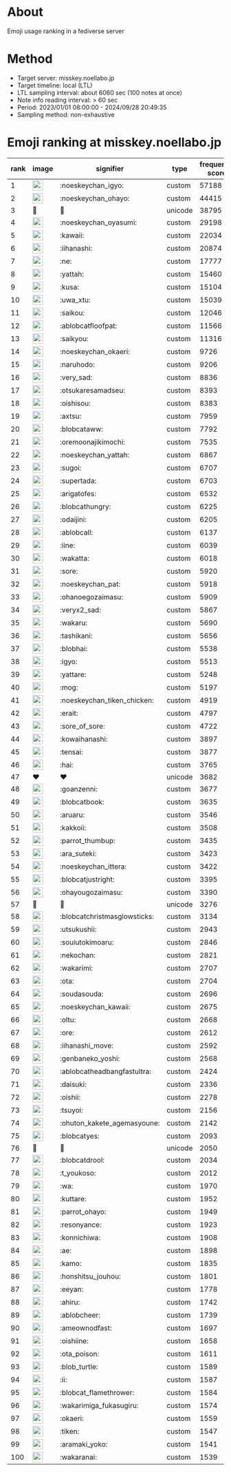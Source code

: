 # About
Emoji usage ranking in a fediverse server

# Method
- Target server: misskey.noellabo.jp
- Target timeline: local (LTL)
- LTL sampling interval: about 6060 sec (100 notes at once)
- Note info reading interval: > 60 sec
- Period: 2023/01/01 08:00:00 - 2024/09/28 20:49:35 
- Sampling method: non-exhaustive

# Emoji ranking at misskey.noellabo.jp

|rank|image|signifier|type|frequency score|
|----|----|----|----|----|
|1|<img height="24" src="https://misskey.noellabo.jp/emoji/noeskeychan_igyo.webp">|:noeskeychan_igyo:|custom|57188|
|2|<img height="24" src="https://misskey.noellabo.jp/emoji/noeskeychan_ohayo.webp">|:noeskeychan_ohayo:|custom|44415|
|3|🎉|🎉|unicode|38795|
|4|<img height="24" src="https://misskey.noellabo.jp/emoji/noeskeychan_oyasumi.webp">|:noeskeychan_oyasumi:|custom|29198|
|5|<img height="24" src="https://misskey.noellabo.jp/emoji/kawaii.webp">|:kawaii:|custom|22034|
|6|<img height="24" src="https://misskey.noellabo.jp/emoji/iihanashi.webp">|:iihanashi:|custom|20874|
|7|<img height="24" src="https://misskey.noellabo.jp/emoji/ne.webp">|:ne:|custom|17777|
|8|<img height="24" src="https://misskey.noellabo.jp/emoji/yattah.webp">|:yattah:|custom|15460|
|9|<img height="24" src="https://misskey.noellabo.jp/emoji/kusa.webp">|:kusa:|custom|15104|
|10|<img height="24" src="https://misskey.noellabo.jp/emoji/uwa_xtu.webp">|:uwa_xtu:|custom|15039|
|11|<img height="24" src="https://misskey.noellabo.jp/emoji/saikou.webp">|:saikou:|custom|12046|
|12|<img height="24" src="https://misskey.noellabo.jp/emoji/ablobcatfloofpat.webp">|:ablobcatfloofpat:|custom|11566|
|13|<img height="24" src="https://misskey.noellabo.jp/emoji/saikyou.webp">|:saikyou:|custom|11316|
|14|<img height="24" src="https://misskey.noellabo.jp/emoji/noeskeychan_okaeri.webp">|:noeskeychan_okaeri:|custom|9726|
|15|<img height="24" src="https://misskey.noellabo.jp/emoji/naruhodo.webp">|:naruhodo:|custom|9206|
|16|<img height="24" src="https://misskey.noellabo.jp/emoji/very_sad.webp">|:very_sad:|custom|8836|
|17|<img height="24" src="https://misskey.noellabo.jp/emoji/otsukaresamadseu.webp">|:otsukaresamadseu:|custom|8393|
|18|<img height="24" src="https://misskey.noellabo.jp/emoji/oishisou.webp">|:oishisou:|custom|8383|
|19|<img height="24" src="https://misskey.noellabo.jp/emoji/axtsu.webp">|:axtsu:|custom|7959|
|20|<img height="24" src="https://misskey.noellabo.jp/emoji/blobcataww.webp">|:blobcataww:|custom|7792|
|21|<img height="24" src="https://misskey.noellabo.jp/emoji/oremoonajikimochi.webp">|:oremoonajikimochi:|custom|7535|
|22|<img height="24" src="https://misskey.noellabo.jp/emoji/noeskeychan_yattah.webp">|:noeskeychan_yattah:|custom|6867|
|23|<img height="24" src="https://misskey.noellabo.jp/emoji/sugoi.webp">|:sugoi:|custom|6707|
|24|<img height="24" src="https://misskey.noellabo.jp/emoji/supertada.webp">|:supertada:|custom|6703|
|25|<img height="24" src="https://misskey.noellabo.jp/emoji/arigatofes.webp">|:arigatofes:|custom|6532|
|26|<img height="24" src="https://misskey.noellabo.jp/emoji/blobcathungry.webp">|:blobcathungry:|custom|6225|
|27|<img height="24" src="https://misskey.noellabo.jp/emoji/odaijini.webp">|:odaijini:|custom|6205|
|28|<img height="24" src="https://misskey.noellabo.jp/emoji/ablobcall.webp">|:ablobcall:|custom|6137|
|29|<img height="24" src="https://misskey.noellabo.jp/emoji/iine.webp">|:iine:|custom|6039|
|30|<img height="24" src="https://misskey.noellabo.jp/emoji/wakatta.webp">|:wakatta:|custom|6018|
|31|<img height="24" src="https://misskey.noellabo.jp/emoji/sore.webp">|:sore:|custom|5920|
|32|<img height="24" src="https://misskey.noellabo.jp/emoji/noeskeychan_pat.webp">|:noeskeychan_pat:|custom|5918|
|33|<img height="24" src="https://misskey.noellabo.jp/emoji/ohanoegozaimasu.webp">|:ohanoegozaimasu:|custom|5909|
|34|<img height="24" src="https://misskey.noellabo.jp/emoji/veryx2_sad.webp">|:veryx2_sad:|custom|5867|
|35|<img height="24" src="https://misskey.noellabo.jp/emoji/wakaru.webp">|:wakaru:|custom|5690|
|36|<img height="24" src="https://misskey.noellabo.jp/emoji/tashikani.webp">|:tashikani:|custom|5656|
|37|<img height="24" src="https://misskey.noellabo.jp/emoji/blobhai.webp">|:blobhai:|custom|5538|
|38|<img height="24" src="https://misskey.noellabo.jp/emoji/igyo.webp">|:igyo:|custom|5513|
|39|<img height="24" src="https://misskey.noellabo.jp/emoji/yattare.webp">|:yattare:|custom|5248|
|40|<img height="24" src="https://misskey.noellabo.jp/emoji/mog.webp">|:mog:|custom|5197|
|41|<img height="24" src="https://misskey.noellabo.jp/emoji/noeskeychan_tiken_chicken.webp">|:noeskeychan_tiken_chicken:|custom|4919|
|42|<img height="24" src="https://misskey.noellabo.jp/emoji/erait.webp">|:erait:|custom|4797|
|43|<img height="24" src="https://misskey.noellabo.jp/emoji/sore_of_sore.webp">|:sore_of_sore:|custom|4722|
|44|<img height="24" src="https://misskey.noellabo.jp/emoji/kowaihanashi.webp">|:kowaihanashi:|custom|3897|
|45|<img height="24" src="https://misskey.noellabo.jp/emoji/tensai.webp">|:tensai:|custom|3877|
|46|<img height="24" src="https://misskey.noellabo.jp/emoji/hai.webp">|:hai:|custom|3765|
|47|❤|❤|unicode|3682|
|48|<img height="24" src="https://misskey.noellabo.jp/emoji/goanzenni.webp">|:goanzenni:|custom|3677|
|49|<img height="24" src="https://misskey.noellabo.jp/emoji/blobcatbook.webp">|:blobcatbook:|custom|3635|
|50|<img height="24" src="https://misskey.noellabo.jp/emoji/aruaru.webp">|:aruaru:|custom|3546|
|51|<img height="24" src="https://misskey.noellabo.jp/emoji/kakkoii.webp">|:kakkoii:|custom|3508|
|52|<img height="24" src="https://misskey.noellabo.jp/emoji/parrot_thumbup.webp">|:parrot_thumbup:|custom|3435|
|53|<img height="24" src="https://misskey.noellabo.jp/emoji/ara_suteki.webp">|:ara_suteki:|custom|3423|
|54|<img height="24" src="https://misskey.noellabo.jp/emoji/noeskeychan_ittera.webp">|:noeskeychan_ittera:|custom|3422|
|55|<img height="24" src="https://misskey.noellabo.jp/emoji/blobcatjustright.webp">|:blobcatjustright:|custom|3395|
|56|<img height="24" src="https://misskey.noellabo.jp/emoji/ohayougozaimasu.webp">|:ohayougozaimasu:|custom|3390|
|57|🍗|🍗|unicode|3276|
|58|<img height="24" src="https://misskey.noellabo.jp/emoji/blobcatchristmasglowsticks.webp">|:blobcatchristmasglowsticks:|custom|3134|
|59|<img height="24" src="https://misskey.noellabo.jp/emoji/utsukushii.webp">|:utsukushii:|custom|2943|
|60|<img height="24" src="https://misskey.noellabo.jp/emoji/souiutokimoaru.webp">|:souiutokimoaru:|custom|2846|
|61|<img height="24" src="https://misskey.noellabo.jp/emoji/nekochan.webp">|:nekochan:|custom|2821|
|62|<img height="24" src="https://misskey.noellabo.jp/emoji/wakarimi.webp">|:wakarimi:|custom|2707|
|63|<img height="24" src="https://misskey.noellabo.jp/emoji/ota.webp">|:ota:|custom|2704|
|64|<img height="24" src="https://misskey.noellabo.jp/emoji/soudasouda.webp">|:soudasouda:|custom|2696|
|65|<img height="24" src="https://misskey.noellabo.jp/emoji/noeskeychan_kawaii.webp">|:noeskeychan_kawaii:|custom|2675|
|66|<img height="24" src="https://misskey.noellabo.jp/emoji/oltu.webp">|:oltu:|custom|2668|
|67|<img height="24" src="https://misskey.noellabo.jp/emoji/ore.webp">|:ore:|custom|2612|
|68|<img height="24" src="https://misskey.noellabo.jp/emoji/iihanashi_move.webp">|:iihanashi_move:|custom|2592|
|69|<img height="24" src="https://misskey.noellabo.jp/emoji/genbaneko_yoshi.webp">|:genbaneko_yoshi:|custom|2568|
|70|<img height="24" src="https://misskey.noellabo.jp/emoji/ablobcatheadbangfastultra.webp">|:ablobcatheadbangfastultra:|custom|2424|
|71|<img height="24" src="https://misskey.noellabo.jp/emoji/daisuki.webp">|:daisuki:|custom|2336|
|72|<img height="24" src="https://misskey.noellabo.jp/emoji/oishii.webp">|:oishii:|custom|2278|
|73|<img height="24" src="https://misskey.noellabo.jp/emoji/tsuyoi.webp">|:tsuyoi:|custom|2156|
|74|<img height="24" src="https://misskey.noellabo.jp/emoji/ohuton_kakete_agemasyoune.webp">|:ohuton_kakete_agemasyoune:|custom|2142|
|75|<img height="24" src="https://misskey.noellabo.jp/emoji/blobcatyes.webp">|:blobcatyes:|custom|2093|
|76|👀|👀|unicode|2050|
|77|<img height="24" src="https://misskey.noellabo.jp/emoji/blobcatdrool.webp">|:blobcatdrool:|custom|2034|
|78|<img height="24" src="https://misskey.noellabo.jp/emoji/t_youkoso.webp">|:t_youkoso:|custom|2012|
|79|<img height="24" src="https://misskey.noellabo.jp/emoji/wa.webp">|:wa:|custom|1970|
|80|<img height="24" src="https://misskey.noellabo.jp/emoji/kuttare.webp">|:kuttare:|custom|1952|
|81|<img height="24" src="https://misskey.noellabo.jp/emoji/parrot_ohayo.webp">|:parrot_ohayo:|custom|1949|
|82|<img height="24" src="https://misskey.noellabo.jp/emoji/resonyance.webp">|:resonyance:|custom|1923|
|83|<img height="24" src="https://misskey.noellabo.jp/emoji/konnichiwa.webp">|:konnichiwa:|custom|1908|
|84|<img height="24" src="https://misskey.noellabo.jp/emoji/ae.webp">|:ae:|custom|1898|
|85|<img height="24" src="https://misskey.noellabo.jp/emoji/kamo.webp">|:kamo:|custom|1835|
|86|<img height="24" src="https://misskey.noellabo.jp/emoji/honshitsu_jouhou.webp">|:honshitsu_jouhou:|custom|1801|
|87|<img height="24" src="https://misskey.noellabo.jp/emoji/eeyan.webp">|:eeyan:|custom|1778|
|88|<img height="24" src="https://misskey.noellabo.jp/emoji/ahiru.webp">|:ahiru:|custom|1742|
|89|<img height="24" src="https://misskey.noellabo.jp/emoji/ablobcheer.webp">|:ablobcheer:|custom|1739|
|90|<img height="24" src="https://misskey.noellabo.jp/emoji/ameownodfast.webp">|:ameownodfast:|custom|1697|
|91|<img height="24" src="https://misskey.noellabo.jp/emoji/oishiine.webp">|:oishiine:|custom|1658|
|92|<img height="24" src="https://misskey.noellabo.jp/emoji/ota_poison.webp">|:ota_poison:|custom|1611|
|93|<img height="24" src="https://misskey.noellabo.jp/emoji/blob_turtle.webp">|:blob_turtle:|custom|1589|
|94|<img height="24" src="https://misskey.noellabo.jp/emoji/ii.webp">|:ii:|custom|1587|
|95|<img height="24" src="https://misskey.noellabo.jp/emoji/blobcat_flamethrower.webp">|:blobcat_flamethrower:|custom|1584|
|96|<img height="24" src="https://misskey.noellabo.jp/emoji/wakarimiga_fukasugiru.webp">|:wakarimiga_fukasugiru:|custom|1574|
|97|<img height="24" src="https://misskey.noellabo.jp/emoji/okaeri.webp">|:okaeri:|custom|1559|
|98|<img height="24" src="https://misskey.noellabo.jp/emoji/tiken.webp">|:tiken:|custom|1547|
|99|<img height="24" src="https://misskey.noellabo.jp/emoji/aramaki_yoko.webp">|:aramaki_yoko:|custom|1541|
|100|<img height="24" src="https://misskey.noellabo.jp/emoji/wakaranai.webp">|:wakaranai:|custom|1539|
